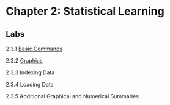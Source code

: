 # Chapter 2: Statistical Learning


## Labs 

2.3.1 [Basic Commands](chapter-02-lab-2-3-1.ipynb)

2.3.2 [Graphics](chapter-02-lab-2-3-2.ipynb)

2.3.3 Indexing Data

2.3.4 Loading Data 

2.3.5 Additional Graphical and Numerical Summaries

